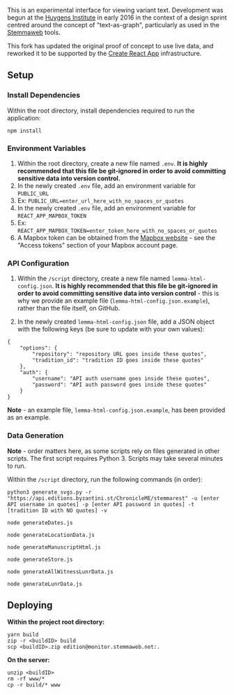 This is an experimental interface for viewing variant text. Development was begun at the [Huygens Institute](http://huygens.knaw.nl/) in early 2016 in the context of a design sprint centred around the concept of "text-as-graph", particularly as used in the [Stemmaweb](https://stemmaweb.net/) tools.

This fork has updated the original proof of concept to use live data, and reworked it to be supported by the [Create React App](https://github.com/facebook/create-react-app) infrastructure.

## Setup

### Install Dependencies

Within the root directory, install dependencies required to run the application:  
```
npm install
```

### Environment Variables
1. Within the root directory, create a new file named `.env`. **It is highly recommended that this file be git-ignored in order to avoid committing sensitive data into version control.**
2. In the newly created `.env` file, add an environment variable for `PUBLIC_URL`
  1. Ex: `PUBLIC_URL=enter_url_here_with_no_spaces_or_quotes`
2. In the newly created `.env` file, add an environment variable for `REACT_APP_MAPBOX_TOKEN`
  1. Ex: `REACT_APP_MAPBOX_TOKEN=enter_token_here_with_no_spaces_or_quotes`
  2. A Mapbox token can be obtained from the [Mapbox website](www.mapbox.com) - see the "Access tokens" section of your Mapbox account page.

### API Configuration
1. Within the `/script` directory, create a new file named `lemma-html-config.json`.  **It is highly recommended that this file be git-ignored in order to avoid committing sensitive data into version control** - this is why we provide an example file (`lemma-html-config.json.example`), rather than the file itself, on GitHub.

2. In the newly created `lemma-html-config.json` file, add a JSON object with the following keys (be sure to update with your own values):

```
{
    "options": {
        "repository": "repository URL goes inside these quotes",
        "tradition_id": "tradition ID goes inside these quotes"
    },
    "auth": {
        "username": "API auth username goes inside these quotes",
        "password": "API auth password goes inside these quotes"
    }
}
```

**Note** - an example file, `lemma-html-config.json.example`, has been provided as an example.


### Data Generation

**Note** - order matters here, as some scripts rely on files generated in other scripts. The first script requires Python 3. Scripts may take several minutes to run.

Within the `/script` directory, run the following commands (in order):

```
python3 generate_svgs.py -r "https://api.editions.byzantini.st/ChronicleME/stemmarest" -u [enter API username in quotes] -p [enter API password in quotes] -t [tradition ID with NO quotes] -v
```


```
node generateDates.js
```

```
node generateLocationData.js
```

```
node generateManuscriptHtml.js
```

```
node generateStore.js
```


```
node generateAllWitnessLunrData.js
```

```
node generateLunrData.js
```


## Deploying
**Within the project root directory:**
```
yarn build   
zip -r <buildID> build
scp <buildID>.zip edition@monitor.stemmaweb.net:.
```

**On the server:**  
```rm -rf build
unzip <buildID>
rm -rf www/*
cp -r build/* www
```
